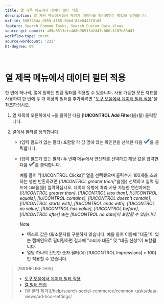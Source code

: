 ```yaml
---
title: 열 제목 메뉴에서 데이터 필터 적용
description: 열 제목 메뉴에서에서 페이지 데이터를 필터링하는 방법을 알아봅니다.
exl-id: 508f254a-d859-4155-9bbd-84e0442f01d5
feature: Search Common Tasks, Search Custom Data Views
source-git-commit: a89a6513dfe468b98513b2d47c086a3107e63d47
workflow-type: tm+mt
source-wordcount: '221'
ht-degree: 0%

---
```


# 열 제목 메뉴에서 데이터 필터 적용

<!-- Doesn't include instructions for legacy Portfolios or Reports views -->

한 번에 하나씩, 열에 원하는 만큼 필터를 적용할 수 있습니다.<!-- True only for entity names, I think: All filters are joined using the AND operator. --> 사용 가능한 모든 지표를 사용하여 한 번에 두 개 이상의 필터를 추가하려면 &quot;[도구 모음에서 데이터 필터 적용](column-filter-apply-from-toolbar.md)&quot;을 참조하십시오.

1. 열 제목의 오른쪽에서 ![아래쪽 화살표](/help/search-social-commerce/assets/arrow-down-dropdown.png "아래쪽 화살표")를 클릭한 다음 **[!UICONTROL Add Filter]**&#x200B;을(를) 클릭합니다.

1. 열에서 필터를 정의합니다.

   * (입력 필드가 없는 필터) 포함할 각 값 옆에 있는 확인란을 선택한 다음 ![필터 업데이트](/help/search-social-commerce/assets/select.png "추가")를 클릭합니다.

   * (입력 필드가 있는 필터) 두 번째 메뉴에서 연산자를 선택하고 해당 값을 입력한 다음 ![필터 업데이트](/help/search-social-commerce/assets/select.png "추가")를 클릭합니다.

     예를 들어 &quot;[!UICONTROL Clicks]&quot; 열을 선택했으며 클릭수가 100개를 초과하는 행만 반환하려면 *[!UICONTROL greater than]*&quot;을(를) 선택하고 입력 필드에 `100`을(를) 입력하십시오. 데이터 유형에 따라 사용 가능한 연산자에는 *[!UICONTROL greater than]*, *[!UICONTROL less than]*, *[!UICONTROL equals]*, *[!UICONTROL contains]*, *[!UICONTROL doesn't contain]*, *[!UICONTROL starts with]*, *[!UICONTROL ends with]*, *[!UICONTROL no value]*, *[!UICONTROL has value]*, *[!UICONTROL before]*, *[!UICONTROL after]* 또는 *[!UICONTROL no date]이 포함될 수 있습니다.*

     >[!NOTE]
     >
     >* 텍스트 값은 대/소문자를 구분하지 않습니다. 예를 들어 이름에 &quot;대출&quot;이 있는 캠페인으로 필터링하면 결과에 &quot;소비자 대출&quot; 및 &quot;대출 신청&quot;이 포함됩니다.
     >* 열당 하나의 간단한 숫자 필터(예: [!UICONTROL Impressions] \> 100)만 적용할 수 있습니다.

>[!MORELIKETHIS]
>
>* [도구 모음에서 데이터 필터 적용](/help/search-social-commerce/common-tasks/data-views/ad-hoc-settings/column-filter-apply-from-toolbar.md)
>* [열 필터 편집](/help/search-social-commerce/common-tasks/data-views/ad-hoc-settings/column-filter-edit.md)
>* [열 필터 제거]&#x200B;(/help/search-social-commerce/common-tasks/data-views/ad-hoc-settings/
